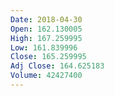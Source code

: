 ```yaml
---
Date: 2018-04-30
Open: 162.130005
High: 167.259995
Low: 161.839996
Close: 165.259995
Adj Close: 164.625183
Volume: 42427400
---
```

